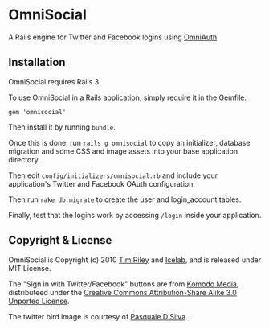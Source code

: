 # OmniSocial

A Rails engine for Twitter and Facebook logins using [OmniAuth](http://github.com/intridea/omniauth)

## Installation

OmniSocial requires Rails 3.

To use OmniSocial in a Rails application, simply require it in the Gemfile:

    gem 'omnisocial'

Then install it by running `bundle`.

Once this is done, run `rails g omnisocial` to copy an initializer, database migration and some CSS and image assets into your base application directory.

Then edit `config/initializers/omnisocial.rb` and include your application's Twitter and Facebook OAuth configuration.

Then run `rake db:migrate` to create the user and login_account tables.

Finally, test that the logins work by accessing `/login` inside your application.

## Copyright & License

OmniSocial is Copyright (c) 2010 [Tim Riley](http://openmonkey.com/) and [Icelab](http://icelab.com.au/), and is released under MIT License.

The "Sign in with Twitter/Facebook" buttons are from [Komodo Media](http://www.komodomedia.com/blog/2009/05/sign-in-with-twitter-and-facebook-buttons/), distributeed under the [Creative Commons Attribution-Share Alike 3.0 Unported License](http://creativecommons.org/licenses/by-sa/3.0/).

The twitter bird image is courtesy of [Pasquale D’Silva](http://wefunction.com/2008/07/freebie-twitter-icons-illustration/).

